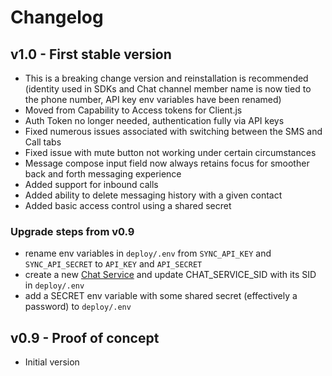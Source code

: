 # Changelog

## v1.0 - First stable version

- This is a breaking change version and reinstallation is recommended (identity used in SDKs and Chat channel member name is now tied to the phone number, API key env variables have been renamed)
- Moved from Capability to Access tokens for Client.js
- Auth Token no longer needed, authentication fully via API keys
- Fixed numerous issues associated with switching between the SMS and Call tabs
- Fixed issue with mute button not working under certain circumstances
- Message compose input field now always retains focus for smoother back and forth messaging experience
- Added support for inbound calls
- Added ability to delete messaging history with a given contact
- Added basic access control using a shared secret

### Upgrade steps from v0.9

- rename env variables in `deploy/.env` from `SYNC_API_KEY` and `SYNC_API_SECRET` to `API_KEY` and `API_SECRET`
- create a new [Chat Service](https://www.twilio.com/console/chat/services) and update CHAT_SERVICE_SID with its SID in `deploy/.env`
- add a SECRET env variable with some shared secret (effectively a password) to `deploy/.env`

## v0.9 - Proof of concept

- Initial version
